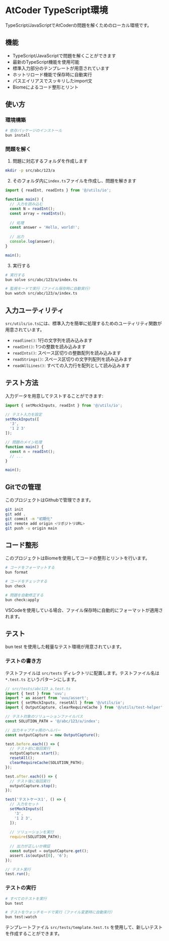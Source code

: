 # AtCoder TypeScript環境

TypeScript/JavaScriptでAtCoderの問題を解くためのローカル環境です。

## 機能

- TypeScript/JavaScriptで問題を解くことができます
- 最新のTypeScript機能を使用可能
- 標準入力部分のテンプレートが用意されています
- ホットリロード機能で保存時に自動実行
- パスエイリアスでスッキリしたimport文
- Biomeによるコード整形とリント

## 使い方

### 環境構築

```bash
# 依存パッケージのインストール
bun install
```

### 問題を解く

1. 問題に対応するフォルダを作成します
```bash
mkdir -p src/abc/123/a
```

2. そのフォルダ内に`index.ts`ファイルを作成し、問題を解きます
```typescript
import { readInt, readInts } from '@/utils/io';

function main() {
  // 入力を読み込む
  const N = readInt();
  const array = readInts();
  
  // 処理
  const answer = 'Hello, world!';
  
  // 出力
  console.log(answer);
}

main();
```

3. 実行する
```bash
# 実行する
bun solve src/abc/123/a/index.ts

# 監視モードで実行（ファイル保存時に自動実行）
bun watch src/abc/123/a/index.ts
```

## 入力ユーティリティ

`src/utils/io.ts`には、標準入力を簡単に処理するためのユーティリティ関数が用意されています。

- `readline()`: 1行の文字列を読み込みます
- `readInt()`: 1つの整数を読み込みます
- `readInts()`: スペース区切りの整数配列を読み込みます
- `readStrings()`: スペース区切りの文字列配列を読み込みます
- `readAllLines()`: すべての入力行を配列として読み込みます

## テスト方法

入力データを用意してテストすることができます:

```typescript
import { setMockInputs, readInt } from '@/utils/io';

// テスト入力を設定
setMockInputs([
  '3',
  '1 2 3'
]);

// 問題のメイン処理
function main() {
  const n = readInt();
  // ...
}

main();
```

## Gitでの管理

このプロジェクトはGithubで管理できます。

```bash
git init
git add .
git commit -m "初期化"
git remote add origin <リポジトリURL>
git push -u origin main
```

## コード整形

このプロジェクトはBiomeを使用してコードの整形とリントを行います。

```bash
# コードをフォーマットする
bun format

# コードをチェックする
bun check

# 問題を自動修正する
bun check:apply
```

VSCodeを使用している場合、ファイル保存時に自動的にフォーマットが適用されます。

## テスト

bun test を使用した軽量なテスト環境が用意されています。

### テストの書き方

テストファイルは `src/tests` ディレクトリに配置します。テストファイル名は `*.test.ts` というパターンにします。

```typescript
// src/tests/abc123_a.test.ts
import { test } from 'uvu';
import * as assert from 'uvu/assert';
import { setMockInputs, resetAll } from '@/utils/io';
import { OutputCapture, clearRequireCache } from '@/utils/test-helper';

// テスト対象のソリューションファイルパス
const SOLUTION_PATH = '@/abc/123/a/index';

// 出力キャプチャ用のヘルパー
const outputCapture = new OutputCapture();

test.before.each(() => {
  // テスト前に毎回実行
  outputCapture.start();
  resetAll();
  clearRequireCache(SOLUTION_PATH);
});

test.after.each(() => {
  // テスト後に毎回実行
  outputCapture.stop();
});

test('テストケース1', () => {
  // 入力をセット
  setMockInputs([
    '3',
    '1 2 3',
  ]);
  
  // ソリューションを実行
  require(SOLUTION_PATH);
  
  // 出力が正しいか検証
  const output = outputCapture.get();
  assert.is(output[0], '6');
});

// テスト実行
test.run();
```

### テストの実行

```bash
# すべてのテストを実行
bun test

# テストをウォッチモードで実行（ファイル変更時に自動実行）
bun test:watch
```

テンプレートファイル `src/tests/template.test.ts` を使用して、新しいテストを作成することができます。
